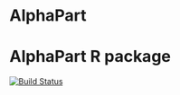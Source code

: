 # AlphaPart

AlphaPart R package
==============================

[![Build Status](https://travis-ci.org/janaobsteter/alphaPart.svg?branch=master)](https://travis-ci.org/janaobsteter/alphaPart)